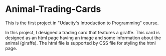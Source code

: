 # Animal-Trading-Cards

This is the first project in "Udacity's Introduction to Programming" course.

In this project, I designed a trading card that features a giraffe. This card is designed as an html page having 
an image and some information about the animal (giraffe). The html file is supported by CSS file for styling the 
html page.
